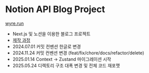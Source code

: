 # Notion API Blog Project

[wyre.run](https://www.wyre.run/)

- Next.js 및 노션을 이용한 블로그 프로젝트
- [제작 과정](https://www.wyre.run/engineering/making-notion-blog)
- 2024.07.01 커밋 컨벤션 한글로 변경
- 2024.11.24 커밋 컨벤션 변경 (feat/fix/chore/docs/refactor/delete)
- 2025.01.14 Context → Zustand 마이그레이션 시작
- 2025.05.24 디렉토리 구조 대폭 변경 및 전체 코드 재포맷

